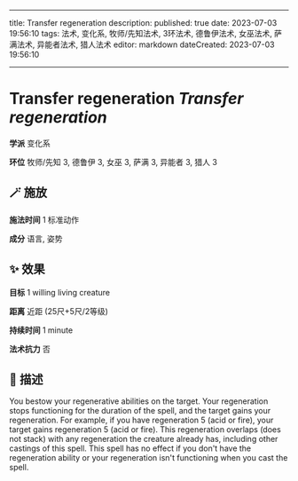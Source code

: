 
---
title: Transfer regeneration
description: 
published: true
date: 2023-07-03 19:56:10
tags: 法术, 变化系, 牧师/先知法术, 3环法术, 德鲁伊法术, 女巫法术, 萨满法术, 异能者法术, 猎人法术
editor: markdown
dateCreated: 2023-07-03 19:56:10

---

# **Transfer regeneration** *Transfer regeneration*

**学派** 变化系 

**环位** 牧师/先知 3, 德鲁伊 3, 女巫 3, 萨满 3, 异能者 3, 猎人 3

## 🪄 施放

**施法时间** 1 标准动作

**成分** 语言, 姿势

## ✨ 效果 

**目标** 1 willing living creature 

**距离** 近距 (25尺+5尺/2等级)  

**持续时间** 1 minute 

**法术抗力** 否

## 📖 描述

You bestow your regenerative abilities on the target. Your regeneration stops functioning for the duration of the spell, and the target gains your regeneration. For example, if you have regeneration 5 (acid or fire), your target gains regeneration 5 (acid or fire). This regeneration overlaps (does not stack) with any regeneration the creature already has, including other castings of this spell. This spell has no effect if you don't have the regeneration ability or your regeneration isn't functioning when you cast the spell.
    